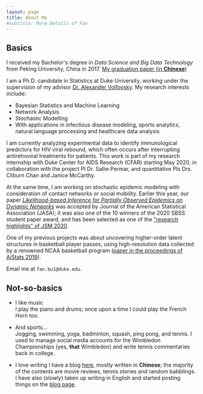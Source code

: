 ```yaml
---
layout: page
title: About Me
#subtitle: More Details of Fan
---
```


<!--p align="center"--> 
<!--img src="https://fanbuduke17.github.io/FanBu_GraduationCeremony_2.jpg" alt="my graduation pic" width="307" height="365"-->
<!--/p-->

## Basics

I received my Bachelor's degree in _Data Science and Big Data Technology_ from Peking University, China in 2017. [My graduation paper (in **Chinese**)](https://fanbuduke17.github.io/Graduation_Paper.pdf)

I am a Ph.D. candidate in Statistics at Duke University, working under the supervision of my advisor [Dr. Alexander Volfovsky](https://volfovsky.github.io/). My research interests include:

- Bayesian Statistics and Machine Learning
- Network Analysis
- Stochastic Modelling
- With applications in infectious disease modeling, sports analytics, natural language processing and healthcare data analysis

I am currently analyzing experimental data to identify immunological predictors for HIV viral rebound, which often occurs after interrupting antiretroviral treatments for patients. This work is part of my research internship with Duke Center for AIDS Research (CFAR) starting May 2020, in collaboration with the project PI Dr. Sallie Permar, and quantitative PIs Drs. Cliburn Chan and Janice McCarthy. 

At the same time, I am working on stochastic epidemic modeling with consideration of contact networks or social mobility. Earlier this year, our paper [_Likelihood-based Inference for Partially Observed Epidemics on Dynamic Networks_](https://www.tandfonline.com/doi/full/10.1080/01621459.2020.1790376) was accepted by Journal of the American Statistical Association (JASA); it was also one of the 10 winners of the 2020 SBSS student paper award, and has been selected as one of the ["research highlights" of JSM 2020](https://www.amstat.org/ASA/News/Newsworthy-Research-Highlights-from-JSM-2020.aspx).

<!--
I have just finished a project on likelihood-based inference of epidemic processes on adaptive social networks, with [Allison Aiello](https://sph.unc.edu/adv_profile/allison-e-aiello-phd/), Alexander Volfovsky and [Jason Xu](https://jasonxu90.github.io/). We developed a continuous-time Markov process model and a Bayesian data augmentation inference framework to study the interplay between contagion spread and social network evolution. The model is applied to recent epidemiological data with time-resolved social contact observations ([Aiello et al., 2016](https://www.sciencedirect.com/science/article/pii/S1755436516000025)).
-->

One of my previous projects was about uncovering higher-order latent structures in basketball player passes, using high-resolution data collected by a renowned NCAA basketball program ([paper in the proceedings of AiStats 2019](http://proceedings.mlr.press/v89/bu19a/bu19a.pdf)). 

Email me at ``fan.bu1@duke.edu``.

<!-- 
## Publications and Preprints
* _Likelihood-based Inference for Partially Observed Epidemics on Dynamic Networks_. Joint work with Alexander Volfovsky and Jason Xu. (Manuscript under review; [arXiv preprint](https://arxiv.org/abs/1910.04221))
* _SMOGS: Social Network Metrics of Game Success_. Joint work with Sonia Xu, Katherine Heller, and Alexander Volfovsky. ([In the proceedings of AiStats 2019.](http://proceedings.mlr.press/v89/bu19a/bu19a.pdf))
* _Identifying Root Sources in Textual Conversation Threads_. Joint work with Wei Zhang, Derek Owen-Oas, Katherine Heller, and Xiaojin Zhu. ([arXiv preprint](https://arxiv.org/abs/1809.03648))
## Invited Talks, Presentations, and Tutorials
* September 2019, invited talk at the 2019 New Englangd Symposium on Statistics in Sports (NESSIS).
* April 2019, poster presentation at the 22nd International Conference on Artificial Intelligence and Statistics (AiStats 2019).
* March 2019, spotlight talk at the Duke Machine Learning Day.
* August 2018, instructor of Duke Statistical Science Bootcamp 2018. 
* June 2018, poster presentation at the 2018 ISBA World Meeting.
* December 2017, poster presentation at Women in Machine Learning Workshop (WiML) 2017.
-->

## Not-so-basics
  
* I like music  
  I play the piano and drums; once upon a time I could play the French Horn too. 
  
* And sports...    
  Jogging, swimming, yoga, badminton, squash, ping pong, and tennis. I used to manage social media accounts for the Wimbledon Championships (yes, **that** Wimbledon) and write tennis commentaries back in college.  
  
* I love writing
    I have a blog [here](https://fanbublog.wordpress.com/), mostly written in **Chinese**; the majority of the contents are movie reviews, tennis stories and random babblings. I have also (slowly) taken up writing in English and started posting things on the [blog page](https://fanbuduke17.github.io/blog).



